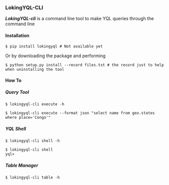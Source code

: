 ### LokingYQL-CLI

***LokingYQL-cli*** is a command line tool to make YQL queries through the command line

#### Installation

```shell
$ pip install lokingyql # Not available yet
```

Or by downloading the package and performing

```shell
$ python setup.py install --record files.txt # the record just to help when uninstalling the tool
```

#### How To

##### Query Tool

```shell
$ lokingyql-cli execute -h
```

```shell
$ lokingyql-cli execute --format json "select name from geo.states where place='Congo'"
```

##### YQL Shell

```shell
$ lokingyql-cli shell -h
```

```shell
$ lokingyql-cli shell
yql> 
```

##### Table Manager

```shell
$ lokingyql-cli table -h
```
